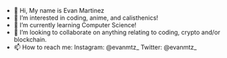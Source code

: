 - 👋 Hi, My name is Evan Martinez
- 👀 I’m interested in coding, anime, and calisthenics!
- 🌱 I’m currently learning Computer Science!
- 💞️ I’m looking to collaborate on anything relating to coding, crypto and/or blockchain.
- 📫 How to reach me: Instagram: @evanmtz_  Twitter: @evanmtz_

<!---
evanmtz/evanmtz is a ✨ special ✨ repository because its `README.md` (this file) appears on your GitHub profile.
You can click the Preview link to take a look at your changes.
--->
